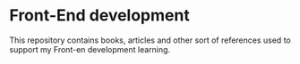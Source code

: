 # Front-End development

This repository contains books, articles and other sort of references used to support my Front-en development learning.
